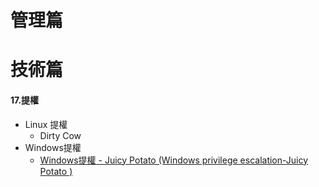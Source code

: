 # 管理篇

# 技術篇

#### 17.提權
- Linux 提權
  - Dirty Cow 
- Windows提權
  - [Windows提權 - Juicy Potato (Windows privilege escalation-Juicy Potato )](https://ithelp.ithome.com.tw/articles/10334049)
